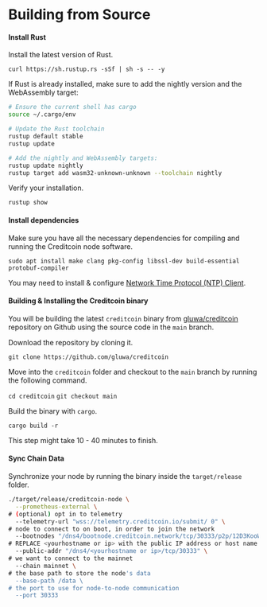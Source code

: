 # Building from Source

#### Install Rust <a href="#install-rust" id="install-rust"></a>

Install the latest version of Rust.

`curl https://sh.rustup.rs -sSf | sh -s -- -y`

If Rust is already installed, make sure to add the nightly version and the WebAssembly target:

```bash
# Ensure the current shell has cargo
source ~/.cargo/env

# Update the Rust toolchain
rustup default stable
rustup update

# Add the nightly and WebAssembly targets:
rustup update nightly
rustup target add wasm32-unknown-unknown --toolchain nightly
```

Verify your installation.

`rustup show`

#### Install dependencies <a href="#install-dependencies" id="install-dependencies"></a>

Make sure you have all the necessary dependencies for compiling and running the Creditcoin node software.

`sudo apt install make clang pkg-config libssl-dev build-essential protobuf-compiler`

You may need to install & configure [Network Time Protocol (NTP) Client](https://en.wikipedia.org/wiki/Network\_Time\_Protocol).

#### Building & Installing the Creditcoin binary <a href="#building-and-installing-the-creditcoin-binary" id="building-and-installing-the-creditcoin-binary"></a>

You will be building the latest `creditcoin` binary from [gluwa/creditcoin](https://github.com/gluwa/creditcoin) repository on Github using the source code in the `main` branch.

Download the repository by cloning it.

`git clone https://github.com/gluwa/creditcoin`

Move into the `creditcoin` folder and checkout to the `main` branch by running the following command.

`cd creditcoin`
`git checkout main`

Build the binary with `cargo`.

`cargo build -r`

This step might take 10 - 40 minutes to finish.

#### Sync Chain Data <a href="#sync-chain-data" id="sync-chain-data"></a>

Synchronize your node by running the binary inside the `target/release` folder.

```bash
./target/release/creditcoin-node \
  --prometheus-external \
# (optional) opt in to telemetry
  --telemetry-url "wss://telemetry.creditcoin.io/submit/ 0" \
# node to connect to on boot, in order to join the network
  --bootnodes "/dns4/bootnode.creditcoin.network/tcp/30333/p2p/12D3KooWAEgDL126EUFxFfdQKiUhmx3BJPdszQHu9PsYsLCuavhb" "/dns4/bootnode2.creditcoin.network/tcp/30333/p2p/12D3KooWSQye3uN3bZQRRC4oZbpiAZXkP2o5UZh6S8pqyh24bF3k" "/dns4/bootnode3.creditcoin.network/tcp/30333/p2p/12D3KooWFrsEZ2aSfiigAxs6ir2kU6en4BewotyCXPhrJ7T1AzjN" \
# REPLACE <yourhostname or ip> with the public IP address or host name that your node can be reached at
  --public-addr "/dns4/<yourhostname or ip>/tcp/30333" \
# we want to connect to the mainnet
  --chain mainnet \
# the base path to store the node's data
  --base-path /data \
# the port to use for node-to-node communication
  --port 30333

```
